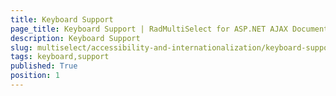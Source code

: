 ```yaml
---
title: Keyboard Support
page_title: Keyboard Support | RadMultiSelect for ASP.NET AJAX Documentation
description: Keyboard Support
slug: multiselect/accessibility-and-internationalization/keyboard-support
tags: keyboard,support
published: True
position: 1
---
```




